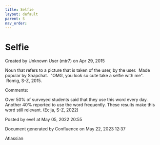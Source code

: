 ```yaml
---
title: Selfie
layout: default
parent: S
nav_order:
---
```


# Selfie

Created by  Unknown User (mtr7) on Apr 29, 2015

Noun that refers to a picture that is taken of the user, by the user.  Made popular by Snapchat.  &quot;OMG, you look so cute take a selfie with me&quot;.  Romig, S-Z, 2015.

Comments:

Over 50% of surveyed students said that they use this word every day. Another 40% reported to use the word frequently. These results make this word still relevant. (Ecija, S-Z, 2022)

Posted by eve1 at May 05, 2022 20:55

Document generated by Confluence on May 22, 2023 12:37

Atlassian
